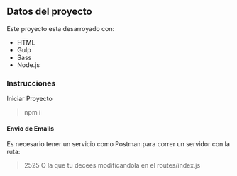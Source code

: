 ## Datos del proyecto

Este proyecto esta desarroyado con:
* HTML
* Gulp
* Sass
* Node.js

### Instrucciones

Iniciar Proyecto 

> npm i

#### Envio de Emails

Es necesario tener un servicio como Postman para correr un servidor 
con la ruta:
> 2525 
O la que tu decees modificandola en el routes/index.js